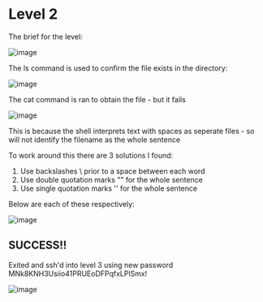 # Level 2

The brief for the level:

![image](https://github.com/user-attachments/assets/4a562ef4-c143-4623-a356-a6ae388b6312)

The ls command is used to confirm the file exists in the directory:

![image](https://github.com/user-attachments/assets/fd98f5ed-5c27-474b-8f91-f1277a3ad277)

The cat command is ran to obtain the file - but it fails

![image](https://github.com/user-attachments/assets/501eeb4e-0e11-4f6b-8de5-33b1ed2e8bfd)

This is because the shell interprets text with spaces as seperate files - so will not identify the filename as the whole sentence

To work around this there are 3 solutions I found:
1) Use backslashes \ prior to a space between each word
2) Use double quotation marks "" for the whole sentence
3) Use single quotation marks '' for the whole sentence

Below are each of these respectively:

![image](https://github.com/user-attachments/assets/ae6aef77-3a67-4fca-b0f5-34ef51829737)

## SUCCESS!!

Exited and ssh'd into level 3 using new password MNk8KNH3Usiio41PRUEoDFPqfxLPlSmx!

![image](https://github.com/user-attachments/assets/e21f2406-7a8b-44b9-ab7e-08d758c144d0)

